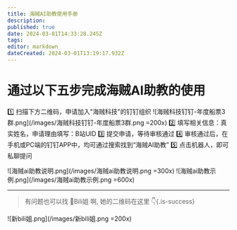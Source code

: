 ```yaml
---
title: 海贼AI助教使用手册
description: 
published: true
date: 2024-03-01T14:33:28.245Z
tags: 
editor: markdown
dateCreated: 2024-03-01T13:19:17.932Z
---
```


# 通过以下五步完成海贼AI助教的使用
1️⃣ 扫描下方二维码，申请加入“海贼科技"的钉钉组织
![海贼科技钉钉-年度船票3群.png](/images/海贼科技钉钉-年度船票3群.png =200x)
2️⃣ 填写相关信息：真实姓名，申请理由填写：B站UID
3️⃣ 提交申请，等待审核通过
4️⃣ 审核通过后，在手机或PC端的钉钉APP中，均可通过搜索找到“海贼AI助教”
5️⃣ 点击机器人，即可私聊提问 

![海贼ai助教说明.png](/images/海贼ai助教说明.png =300x)
![海贼ai助教示例.png](/images/海贼ai助教示例.png =600x)

---

> 有问题也可以找 👧Bili姐 啊, 她的二维码在这里 👇{.is-success}

![新bili姐.png](/images/新bili姐.png =200x)
